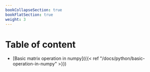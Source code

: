 ```yaml
---
bookCollapseSection: true
bookFlatSection: true
weight: 3
---
```


# Table of content

- [Basic matrix operation in numpy]({{< ref "/docs/python/basic-operation-in-numpy" >}})